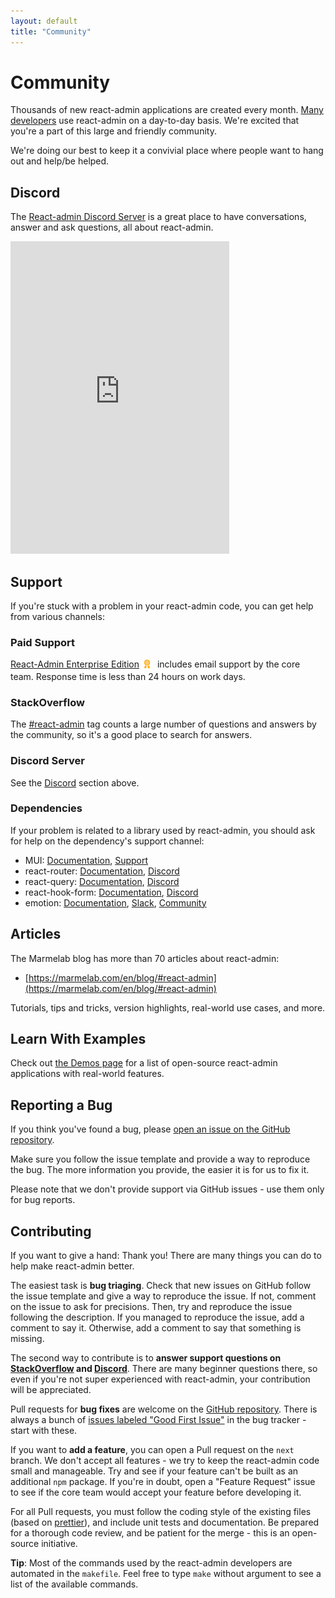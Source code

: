 ```yaml
---
layout: default
title: "Community"
---
```


# Community

Thousands of new react-admin applications are created every month. [Many developers](https://github.com/marmelab/react-admin/network/dependents) use react-admin on a day-to-day basis. We're excited that you're a part of this large and friendly community.

We're doing our best to keep it a convivial place where people want to hang out and help/be helped. 

## Discord

The [React-admin Discord Server](https://discord.gg/GeZF9sqh3N) is a great place to have conversations, answer and ask questions, all about react-admin.

<iframe src="https://discord.com/widget?id=830711057643208724&theme=dark" width="350" height="500" allowtransparency="true" frameborder="0" sandbox="allow-popups allow-popups-to-escape-sandbox allow-same-origin allow-scripts"></iframe>

## Support

If you're stuck with a problem in your react-admin code, you can get help from various channels:

### Paid Support

[React-Admin Enterprise Edition](https://marmelab.com/ra-enterprise)<img class="premium" src="./img/premium.svg" style="width: 15px;margin: 0 5px;box-shadow: none;vertical-align:middle"/> includes email support by the core team. Response time is less than 24 hours on work days.

### StackOverflow

The [#react-admin](https://stackoverflow.com/questions/tagged/react-admin) tag counts a large number of questions and answers by the community, so it's a good place to search for answers.

### Discord Server

See the [Discord](#discord) section above.

### Dependencies

If your problem is related to a library used by react-admin, you should ask for help on the dependency's support channel:

* MUI: [Documentation](https://mui.com/material-ui/getting-started/overview/), [Support](https://mui.com/material-ui/getting-started/support/)
* react-router: [Documentation](https://reactrouter.com/en/main), [Discord](https://rmx.as/discord)
* react-query: [Documentation](https://tanstack.com/query/v3/docs/react/overview), [Discord](https://tlinz.com/discord)
* react-hook-form: [Documentation](https://react-hook-form.com/get-started), [Discord](https://discord.gg/yYv7GZ8)
* emotion: [Documentation](https://emotion.sh/docs/introduction), [Slack](https://join.slack.com/t/emotion-slack/shared_invite/zt-rmtwsy74-2uvyFdz5uxa8OiMguJJeuQ), [Community](https://emotion.sh/docs/community)

## Articles

The Marmelab blog has more than 70 articles about react-admin:

* [https://marmelab.com/en/blog/#react-admin](https://marmelab.com/en/blog/#react-admin)

Tutorials, tips and tricks, version highlights, real-world use cases, and more.

## Learn With Examples

Check out [the Demos page](./Demos.md) for a list of open-source react-admin applications with real-world features.

## Reporting a Bug

If you think you've found a bug, please [open an issue on the GitHub repository](https://github.com/marmelab/react-admin/issues).

Make sure you follow the issue template and provide a way to reproduce the bug. The more information you provide, the easier it is for us to fix it.

Please note that we don't provide support via GitHub issues - use them only for bug reports.

## Contributing

If you want to give a hand: Thank you! There are many things you can do to help make react-admin better. 

The easiest task is **bug triaging**. Check that new issues on GitHub follow the issue template and give a way to reproduce the issue. If not, comment on the issue to ask for precisions. Then, try and reproduce the issue following the description. If you managed to reproduce the issue, add a comment to say it. Otherwise, add a comment to say that something is missing. 

The second way to contribute is to **answer support questions on [StackOverflow](https://stackoverflow.com/questions/tagged/react-admin) and [Discord](https://discord.com/channels/830711057643208724/1022443113391853578)**. There are many beginner questions there, so even if you're not super experienced with react-admin, your contribution will be appreciated. 

Pull requests for **bug fixes** are welcome on the [GitHub repository](https://github.com/marmelab/react-admin). There is always a bunch of [issues labeled "Good First Issue"](https://github.com/marmelab/react-admin/issues?q=is%3Aopen+is%3Aissue+label%3A%22good+first+issue%22) in the bug tracker - start with these. 

If you want to **add a feature**, you can open a Pull request on the `next` branch. We don't accept all features - we try to keep the react-admin code small and manageable. Try and see if your feature can't be built as an additional `npm` package. If you're in doubt, open a "Feature Request" issue to see if the core team would accept your feature before developing it.

For all Pull requests, you must follow the coding style of the existing files (based on [prettier](https://github.com/prettier/prettier)), and include unit tests and documentation. Be prepared for a thorough code review, and be patient for the merge - this is an open-source initiative.

**Tip**: Most of the commands used by the react-admin developers are automated in the `makefile`. Feel free to type `make` without argument to see a list of the available commands. 